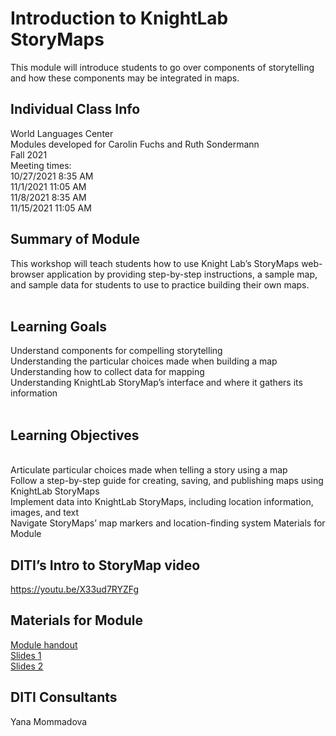 # Introduction to KnightLab StoryMaps
This module will introduce students to go over components of storytelling and how these components may be integrated in maps.

## Individual Class Info
World Languages Center
<br>
Modules developed for Carolin Fuchs and Ruth Sondermann
<br>
Fall 2021
<br>
Meeting times:
<br>
10/27/2021 8:35 AM
<br>
11/1/2021 11:05 AM
<br>
11/8/2021 8:35 AM
<br>
11/15/2021 11:05 AM
<br>



## Summary of Module
This workshop will teach students how to use Knight Lab’s StoryMaps web-browser application by providing step-by-step instructions, a sample map, and sample data for students to use to practice building their own maps.
<br> 
<br>

## Learning Goals
Understand components for compelling storytelling
<br> 
Understanding the particular choices made when building a map
<br>
Understanding how to collect data for mapping
<br>
Understanding KnightLab StoryMap’s interface and where it gathers its information
<br>
<br>



## Learning Objectives
<br> 
Articulate particular choices made when telling a story using a map
<br>
Follow a step-by-step guide for creating, saving, and publishing maps using KnightLab StoryMaps
<br>
Implement data into KnightLab StoryMaps, including location information, images, and text
<br>
Navigate StoryMaps’ map markers and location-finding system
Materials for Module



## DITI’s Intro to StoryMap video
 https://youtu.be/X33ud7RYZFg 


## Materials for Module


[Module handout](https://github.com/NULabNortheastern/digitalassignmentshowcase/blob/master/mapping/german_program_storymap_fall2021_fuchs/Handout_Storymap-Spreadsheet-Template.pdf)
<br/>
[Slides 1](https://github.com/NULabNortheastern/digitalassignmentshowcase/blob/master/mapping/german_program_storymap_fall2021_fuchs/Slides_Class1.pdf)
<br/>
[Slides 2](https://github.com/NULabNortheastern/digitalassignmentshowcase/blob/master/mapping/german_program_storymap_fall2021_fuchs/Slides_Class2.pdf)
<br/>


## DITI Consultants
Yana Mommadova  

